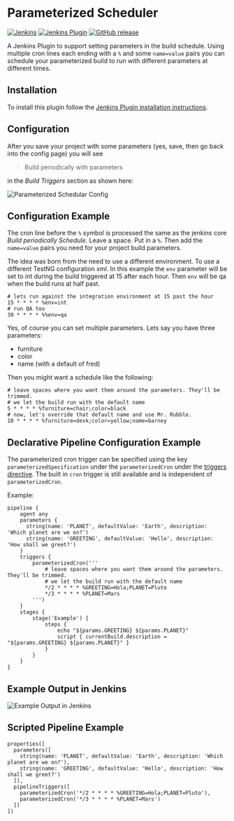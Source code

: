 # Parameterized Scheduler

[![Jenkins](https://ci.jenkins.io/job/Plugins/job/parameterized-scheduler-plugin/job/master/badge/icon)](https://ci.jenkins.io/job/Plugins/job/parameterized-scheduler-plugin/job/master/)
[![Jenkins Plugin](https://img.shields.io/jenkins/plugin/v/parameterized-scheduler.svg)](https://plugins.jenkins.io/parameterized-scheduler)
[![GitHub release](https://img.shields.io/github/release/jenkinsci/parameterized-scheduler-plugin.svg?label=changelog)](https://github.com/jenkinsci/parameterized-scheduler-plugin/releases/latest)

A Jenkins Plugin to support setting parameters in the build schedule. Using multiple cron lines each ending with a `%` and some `name=value` pairs you can schedule your parameterized build to run with different parameters at different times.

## Installation

To install this plugin follow the [Jenkins Plugin installation instructions](https://www.jenkins.io/doc/book/managing/plugins/).

## Configuration

After you save your project with some parameters (yes, save, then go back into the config page) you will see
>Build periodically with parameters

in the *Build Triggers* section as shown here:

![Parameterized Schedular Config](https://raw.githubusercontent.com/jenkinsci/parameterized-scheduler-plugin/master/site/images/configurationexample.png)

## Configuration Example

The cron line before the `%` symbol is processed the same as the jenkins core _Build periodically Schedule_. Leave a space. Put in a `%`. Then add the `name=value` pairs you need for your project build parameters.

The idea was born from the need to use a different environment. To use a different TestNG configuration xml. In this example the `env` parameter will be set to int during the build triggered at 15 after each hour. Then `env` will be qa when the build runs at half past.

```
# lets run against the integration environment at 15 past the hour
15 * * * * %env=int
# run QA too
30 * * * * %%env=qa
```

Yes, of course you can set multiple parameters. Lets say you have three parameters:
- furniture
- color
- name (with a default of fred)

Then you might want a schedule like the following:

```
# leave spaces where you want them around the parameters. They'll be trimmed.
# we let the build run with the default name
5 * * * * %furniture=chair;color=black
# now, let's override that default name and use Mr. Rubble.
10 * * * * %furniture=desk;color=yellow;name=barney
```

## Declarative Pipeline Configuration Example

The parameterized cron trigger can be specified using the key `parameterizedSpecification` under the `parameterizedCron` under the [triggers directive](https://jenkins.io/doc/book/pipeline/syntax/#declarative-directives). The built in `cron` trigger is still available and is independent of `parameterizedCron`.

Example:

```
pipeline {
    agent any
    parameters {
      string(name: 'PLANET', defaultValue: 'Earth', description: 'Which planet are we on?')
      string(name: 'GREETING', defaultValue: 'Hello', description: 'How shall we greet?')
    }
    triggers {
        parameterizedCron('''
            # leave spaces where you want them around the parameters. They'll be trimmed.
            # we let the build run with the default name
            */2 * * * * %GREETING=Hola;PLANET=Pluto
            */3 * * * * %PLANET=Mars
        ''')
    }
    stages {
        stage('Example') {
            steps {
                echo "${params.GREETING} ${params.PLANET}"
                script { currentBuild.description = "${params.GREETING} ${params.PLANET}" }
            }
        }
    }
}
```

## Example Output in Jenkins

![Example Output in Jenkins](https://raw.githubusercontent.com/jenkinsci/parameterized-scheduler-plugin/master/site/images/scheduledBuilds.PNG)

## Scripted Pipeline Example

```
properties([
  parameters([
    string(name: 'PLANET', defaultValue: 'Earth', description: 'Which planet are we on?'),
    string(name: 'GREETING', defaultValue: 'Hello', description: 'How shall we greet?')
  ]),
  pipelineTriggers([
    parameterizedCron('*/2 * * * * %GREETING=Hola;PLANET=Pluto'),
    parameterizedCron('*/3 * * * * %PLANET=Mars')
  ])
])
```
